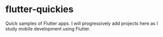 # flutter-quickies
Quick samples of Flutter apps. I will progressively add projects here as I study mobile development using Flutter.
